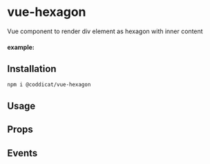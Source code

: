 # vue-hexagon
Vue component to render div element as hexagon with inner content

#### example:

## Installation
```
npm i @coddicat/vue-hexagon
```

## Usage

## Props

## Events
